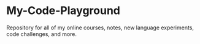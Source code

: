 # My-Code-Playground
Repository for all of my online courses, notes, new language experiments, code challenges, and more.
